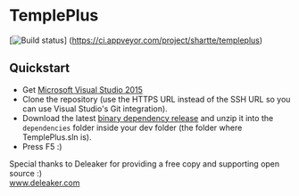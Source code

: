 # TemplePlus

[![Build status](https://ci.appveyor.com/api/projects/status/github/GrognardsFromHell/TemplePlus?svg=true)]
(https://ci.appveyor.com/project/shartte/templeplus)

## Quickstart

* Get [Microsoft Visual Studio 2015](https://www.visualstudio.com/)
* Clone the repository (use the HTTPS URL instead of the SSH URL so you can use Visual Studio's Git integration).
* Download the latest [binary dependency release](https://github.com/GrognardsFromHell/TemplePlusDependencies/releases/) and unzip it into the ``dependencies`` folder inside your dev folder (the folder where TemplePlus.sln is).
* Press F5 :)

Special thanks to Deleaker for providing a free copy and supporting open source :)  
www.deleaker.com
